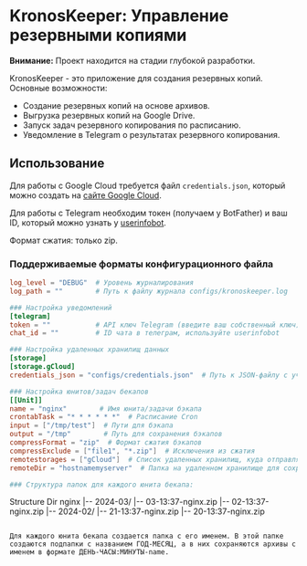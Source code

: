 # KronosKeeper: Управление резервными копиями

**Внимание:** Проект находится на стадии глубокой разработки.

KronosKeeper - это приложение для создания резервных копий. Основные возможности:

- Создание резервных копий на основе архивов.
- Выгрузка резервных копий на Google Drive.
- Запуск задач резервного копирования по расписанию.
- Уведомление в Telegram о результатах резервного копирования.

## Использование

Для работы с Google Cloud требуется файл `credentials.json`, который можно создать на [сайте Google Cloud](https://cloud.google.com).

Для работы с Telegram необходим токен (получаем у BotFather) и ваш ID, который можно узнать у [userinfobot](https://t.me/userinfobot).

Формат сжатия: только zip.

### Поддерживаемые форматы конфигурационного файла

```toml
log_level = "DEBUG"  # Уровень журналирования 
log_path = ""        # Путь к файлу журнала configs/kronoskeeper.log

### Настройка уведомлений
[telegram]
token = ""           # API ключ Telegram (введите ваш собственный ключ)
chat_id = ""         # ID чата в телеграм, используйте userinfobot

### Настройка удаленных хранилищ данных
[storage]
[storage.gCloud]
credentials_json = "configs/credentials.json"  # Путь к JSON-файлу с учетными данными для Google Cloud

### Настройка юнитов/задач бекапов
[[Unit]]
name = "nginx"        # Имя юнита/задачи бэкапа
crontabTask = "* * * * * *"  # Расписание Cron 
input = ["/tmp/test"]  # Пути для бэкапа
output = "/tmp"        # Путь для сохранения бэкапов
compressFormat = "zip"  # Формат сжатия бэкапов
compressExclude = ["file1", "*.zip"]  # Исключения из сжатия
remotestorages = ["gCloud"]  # Список удаленных хранилищ, куда отправлять бэкапы
remoteDir = "hostnamemyserver"  # Папка на удаленном хранилище для сохранения бэкапов

### Структура папок для каждого юнита бекапа:

```

Structure Dir nginx
    |-- 2024-03/
        |-- 03-13:37-nginx.zip
        |-- 02-13:37-nginx.zip
    |-- 2024-02/
        |-- 21-13:37-nginx.zip
        |-- 20-13:37-nginx.zip

```

Для каждого юнита бекапа создается папка с его именем. В этой папке создаются подпапки с названием ГОД-МЕСЯЦ, а в них сохраняются архивы с именем в формате ДЕНЬ-ЧАСЫ:МИНУТЫ-name.
